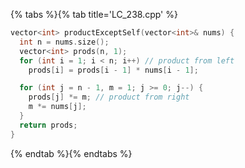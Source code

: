 {% tabs %}{% tab title='LC_238.cpp' %}

```cpp
vector<int> productExceptSelf(vector<int>& nums) {
  int n = nums.size();
  vector<int> prods(n, 1);
  for (int i = 1; i < n; i++) // product from left
    prods[i] = prods[i - 1] * nums[i - 1];

  for (int j = n - 1, m = 1; j >= 0; j--) {
    prods[j] *= m; // product from right
    m *= nums[j];
  }
  return prods;
}
```

{% endtab %}{% endtabs %}
